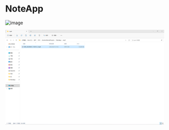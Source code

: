 # NoteApp


![image](https://github.com/VCE-K/NoteApp/blob/main/GIF/tutieshi_640x1024_96s.gif)

![image](https://github.com/VCE-K/NoteApp/blob/main/image/image-20230427215901237.png)
